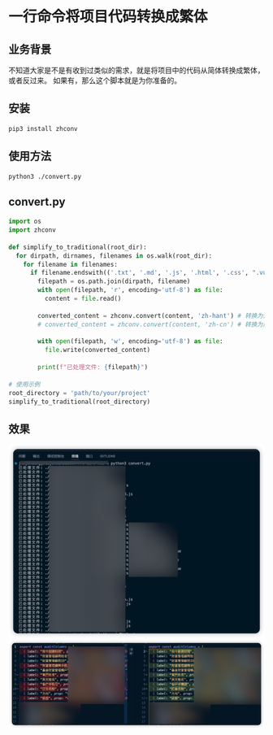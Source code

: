 # 一行命令将项目代码转换成繁体

## 业务背景

不知道大家是不是有收到过类似的需求，就是将项目中的代码从简体转换成繁体，或者反过来。
如果有，那么这个脚本就是为你准备的。

## 安装

```bash
pip3 install zhconv
```

## 使用方法

```bash
python3 ./convert.py
```

## convert.py

```python
import os
import zhconv

def simplify_to_traditional(root_dir):
  for dirpath, dirnames, filenames in os.walk(root_dir):
    for filename in filenames:
      if filename.endswith(('.txt', '.md', '.js', '.html', '.css', ".vue")):
        filepath = os.path.join(dirpath, filename)
        with open(filepath, 'r', encoding='utf-8') as file:
          content = file.read()
        
        converted_content = zhconv.convert(content, 'zh-hant') # 转换为繁体
        # converted_content = zhconv.convert(content, 'zh-cn') # 转换为简体
        
        with open(filepath, 'w', encoding='utf-8') as file:
          file.write(converted_content)
        
        print(f"已处理文件: {filepath}")  

# 使用示例
root_directory = 'path/to/your/project'
simplify_to_traditional(root_directory)
```

## 效果

![alt text](image.png)
![alt text](image-1.png)
